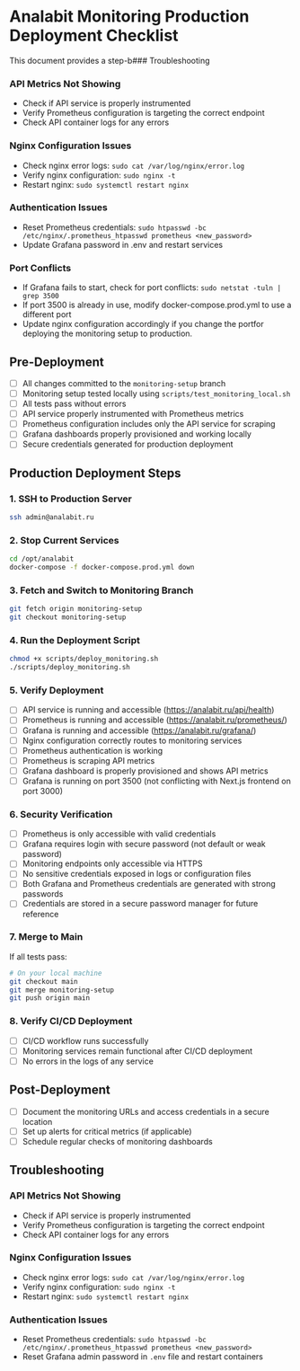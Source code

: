 # Analabit Monitoring Production Deployment Checklist

This document provides a step-b### Troubleshooting

### API Metrics Not Showing

- Check if API service is properly instrumented
- Verify Prometheus configuration is targeting the correct endpoint
- Check API container logs for any errors

### Nginx Configuration Issues

- Check nginx error logs: `sudo cat /var/log/nginx/error.log`
- Verify nginx configuration: `sudo nginx -t`
- Restart nginx: `sudo systemctl restart nginx`

### Authentication Issues

- Reset Prometheus credentials: `sudo htpasswd -bc /etc/nginx/.prometheus_htpasswd prometheus <new_password>`
- Update Grafana password in .env and restart services

### Port Conflicts

- If Grafana fails to start, check for port conflicts: `sudo netstat -tuln | grep 3500`
- If port 3500 is already in use, modify docker-compose.prod.yml to use a different port
- Update nginx configuration accordingly if you change the portfor deploying the monitoring setup to production.

## Pre-Deployment

- [ ] All changes committed to the `monitoring-setup` branch
- [ ] Monitoring setup tested locally using `scripts/test_monitoring_local.sh`
- [ ] All tests pass without errors
- [ ] API service properly instrumented with Prometheus metrics
- [ ] Prometheus configuration includes only the API service for scraping
- [ ] Grafana dashboards properly provisioned and working locally
- [ ] Secure credentials generated for production deployment

## Production Deployment Steps

### 1. SSH to Production Server

```bash
ssh admin@analabit.ru
```

### 2. Stop Current Services

```bash
cd /opt/analabit
docker-compose -f docker-compose.prod.yml down
```

### 3. Fetch and Switch to Monitoring Branch

```bash
git fetch origin monitoring-setup
git checkout monitoring-setup
```

### 4. Run the Deployment Script

```bash
chmod +x scripts/deploy_monitoring.sh
./scripts/deploy_monitoring.sh
```

### 5. Verify Deployment

- [ ] API service is running and accessible (https://analabit.ru/api/health)
- [ ] Prometheus is running and accessible (https://analabit.ru/prometheus/)
- [ ] Grafana is running and accessible (https://analabit.ru/grafana/)
- [ ] Nginx configuration correctly routes to monitoring services
- [ ] Prometheus authentication is working
- [ ] Prometheus is scraping API metrics
- [ ] Grafana dashboard is properly provisioned and shows API metrics
- [ ] Grafana is running on port 3500 (not conflicting with Next.js frontend on port 3000)

### 6. Security Verification

- [ ] Prometheus is only accessible with valid credentials
- [ ] Grafana requires login with secure password (not default or weak password)
- [ ] Monitoring endpoints only accessible via HTTPS
- [ ] No sensitive credentials exposed in logs or configuration files
- [ ] Both Grafana and Prometheus credentials are generated with strong passwords
- [ ] Credentials are stored in a secure password manager for future reference

### 7. Merge to Main

If all tests pass:

```bash
# On your local machine
git checkout main
git merge monitoring-setup
git push origin main
```

### 8. Verify CI/CD Deployment

- [ ] CI/CD workflow runs successfully
- [ ] Monitoring services remain functional after CI/CD deployment
- [ ] No errors in the logs of any service

## Post-Deployment

- [ ] Document the monitoring URLs and access credentials in a secure location
- [ ] Set up alerts for critical metrics (if applicable)
- [ ] Schedule regular checks of monitoring dashboards

## Troubleshooting

### API Metrics Not Showing

- Check if API service is properly instrumented
- Verify Prometheus configuration is targeting the correct endpoint
- Check API container logs for any errors

### Nginx Configuration Issues

- Check nginx error logs: `sudo cat /var/log/nginx/error.log`
- Verify nginx configuration: `sudo nginx -t`
- Restart nginx: `sudo systemctl restart nginx`

### Authentication Issues

- Reset Prometheus credentials: `sudo htpasswd -bc /etc/nginx/.prometheus_htpasswd prometheus <new_password>`
- Reset Grafana admin password in `.env` file and restart containers
